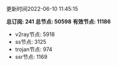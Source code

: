 更新时间2022-06-10 11:45:15

**总订阅: 241**
**总节点: 50598**
**有效节点: 11186**
- v2ray节点: 5918
- ss节点: 3125
- trojan节点: 974
- ssr节点: 1169
